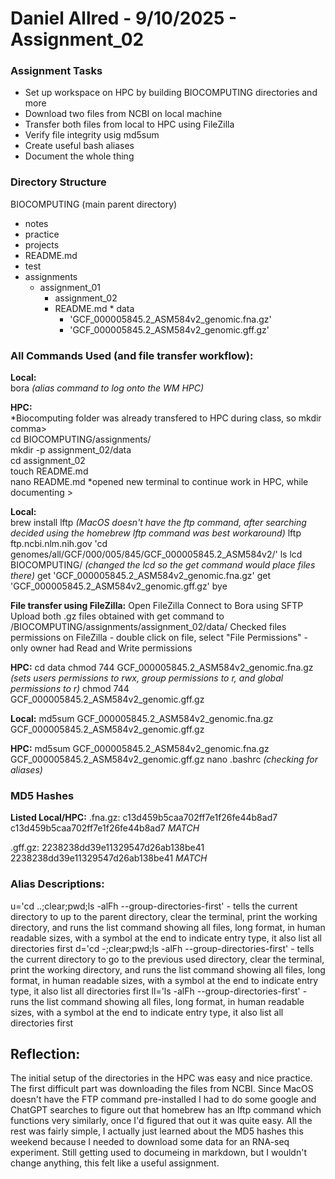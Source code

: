 # Daniel Allred - 9/10/2025 - Assignment_02

### Assignment Tasks
* Set up workspace on HPC by building BIOCOMPUTING directories and more
* Download two files from NCBI on local machine
* Transfer both files from local to HPC using FileZilla
* Verify file integrity usig md5sum
* Create useful bash aliases
* Document the whole thing

### Directory Structure
BIOCOMPUTING (main parent directory)
* notes
* practice
* projects
* README.md
* test
* assignments
	* assignment_01
        * assignment_02
		* README.md
                * data
			* 'GCF_000005845.2_ASM584v2_genomic.fna.gz'
			* 'GCF_000005845.2_ASM584v2_genomic.gff.gz'


### All Commands Used (and file transfer workflow):
**Local:**  
bora  *(alias command to log onto the WM HPC)*

**HPC:**  
*Biocomputing folder was already transfered to HPC during class, so mkdir comma>  
cd BIOCOMPUTING/assignments/  
mkdir -p assignment_02/data  
cd assignment_02  
touch README.md  
nano README.md *opened new terminal to continue work in HPC, while documenting >  

**Local:**  
brew install lftp *(MacOS doesn't have the ftp command, after searching decided using the homebrew lftp command was best workaround)*
lftp ftp.ncbi.nlm.nih.gov
'cd genomes/all/GCF/000/005/845/GCF_000005845.2_ASM584v2/'
ls
lcd BIOCOMPUTING/ *(changed the lcd so the get command would place files there)*
get 'GCF_000005845.2_ASM584v2_genomic.fna.gz'
get 'GCF_000005845.2_ASM584v2_genomic.gff.gz'
bye

**File transfer using FileZilla:**
Open FileZilla
Connect to Bora using SFTP
Upload both .gz files obtained with get command to /BIOCOMPUTING/assignments/assignment_02/data/
Checked files permissions on FileZilla - double click on file, select "File Permissions" - only owner had Read and Write permissions

**HPC:**
cd data
chmod 744 GCF_000005845.2_ASM584v2_genomic.fna.gz *(sets users permissions to rwx, group permissions to r, and global permissions to r)*
chmod 744 GCF_000005845.2_ASM584v2_genomic.gff.gz

**Local:**
md5sum GCF_000005845.2_ASM584v2_genomic.fna.gz GCF_000005845.2_ASM584v2_genomic.gff.gz 

**HPC:**
md5sum GCF_000005845.2_ASM584v2_genomic.fna.gz GCF_000005845.2_ASM584v2_genomic.gff.gz
nano .bashrc *(checking for aliases)*


### MD5 Hashes
**Listed Local/HPC:**
.fna.gz: 
c13d459b5caa702ff7e1f26fe44b8ad7
c13d459b5caa702ff7e1f26fe44b8ad7
*MATCH*

.gff.gz: 
2238238dd39e11329547d26ab138be41
2238238dd39e11329547d26ab138be41 
*MATCH*

### Alias Descriptions:
u='cd ..;clear;pwd;ls -alFh --group-directories-first' - tells the current directory to up to the parent directory, clear the terminal, print the working directory, and runs the list command showing all files, long format, in human readable sizes, with a symbol at the end to indicate entry type, it also list all directories first
d='cd -;clear;pwd;ls -alFh --group-directories-first' - tells the current directory to go to the previous used directory, clear the terminal, print the working directory, and runs the list command showing all files, long format, in human readable sizes, with a symbol at the end to indicate entry type, it also list all directories first
ll='ls -alFh --group-directories-first' - runs the list command showing all files, long format, in human readable sizes, with a symbol at the end to indicate entry type, it also list all directories first

## Reflection:
The initial setup of the directories in the HPC was easy and nice practice. The first difficult part was downloading the files from NCBI. Since MacOS doesn't have the FTP command pre-installed I had to do some google and ChatGPT searches to figure out that homebrew has an lftp command which functions very similarly, once I'd figured that out it was quite easy. All the rest was fairly simple, I actually just learned about the MD5 hashes this weekend because I needed to download some data for an RNA-seq experiment. Still getting used to documeing in markdown, but I wouldn't change anything, this felt like a useful assignment.

